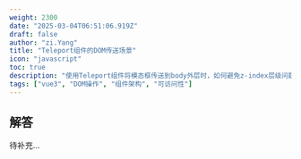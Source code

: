 ```yaml
---
weight: 2300
date: "2025-03-04T06:51:06.919Z"
draft: false
author: "zi.Yang"
title: "Teleport组件的DOM传送场景"
icon: "javascript"
toc: true
description: "使用Teleport组件将模态框传送到body外层时，如何避免z-index层级问题？请分析其实现原理，并说明to属性支持CSS选择器时的注意事项。"
tags: ["vue3", "DOM操作", "组件架构", "可访问性"]
---
```


## 解答

待补充...
